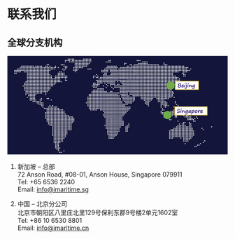 # 联系我们
## 全球分支机构

<center>

![map](./img/map.png)
</center>

1. 新加坡 – 总部<br>
72 Anson Road, 
#08-01, Anson House, 
Singapore 079911  
Tel: +65 6536 2240  
Email: info@imaritime.sg

2. 中国 – 北京分公司<br>
北京市朝阳区八里庄北里129号保利东郡9号楼2单元1602室   
Tel: +86 10 6530 8801  
Email: info@imaritime.cn
